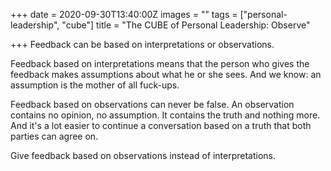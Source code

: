 +++
date = 2020-09-30T13:40:00Z
images = ""
tags = ["personal-leadership", "cube"]
title = "The CUBE of Personal Leadership: Observe"

+++
Feedback can be based on interpretations or observations.

Feedback based on interpretations means that the person who gives the feedback makes assumptions about what he or she sees. And we know: an assumption is the mother of all fuck-ups.

Feedback based on observations can never be false. An observation contains no opinion, no assumption. It contains the truth and nothing more. And it's a lot easier to continue a conversation based on a truth that both parties can agree on.

Give feedback based on observations instead of interpretations.